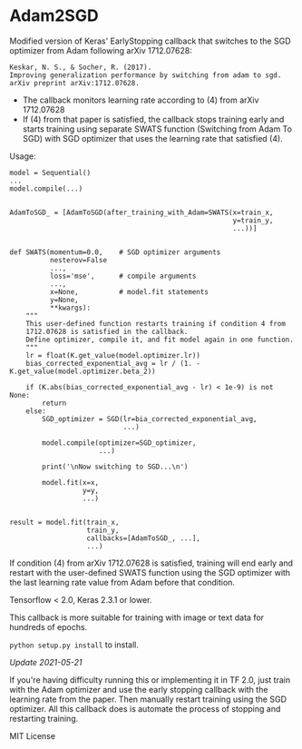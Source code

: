 # Adam2SGD

Modified version of Keras' EarlyStopping callback that switches to the SGD
optimizer from Adam following arXiv 1712.07628:

    Keskar, N. S., & Socher, R. (2017).
    Improving generalization performance by switching from adam to sgd.
    arXiv preprint arXiv:1712.07628.
       
- The callback monitors learning rate according to (4) from arXiv 1712.07628
- If (4) from that paper is satisfied, the callback stops training early and
starts training using separate SWATS function (Switching from Adam To SGD) with
SGD optimizer that uses the learning rate that satisfied (4).
       
Usage:


    model = Sequential()
    ...
    model.compile(...)    
    
    
    AdamToSGD_ = [AdamToSGD(after_training_with_Adam=SWATS(x=train_x, 
                                                           y=train_y,
                                                           ...))]
                                                           
                                                           
    def SWATS(momentum=0.0,    # SGD optimizer arguments
              nesterov=False
              ...,
              loss='mse',      # compile arguments
              ...,
              x=None,          # model.fit statements
              y=None,
              **kwargs):
        """
        This user-defined function restarts training if condition 4 from 
        1712.07628 is satisfied in the callback.
        Define optimizer, compile it, and fit model again in one function.
        """
        lr = float(K.get_value(model.optimizer.lr))
        bias_corrected_exponential_avg = lr / (1. - K.get_value(model.optimizer.beta_2))
     
        if (K.abs(bias_corrected_exponential_avg - lr) < 1e-9) is not None:
            return
        else:
            SGD_optimizer = SGD(lr=bia_corrected_exponential_avg,
                                ...)
         
            model.compile(optimizer=SGD_optimizer,
                          ...)
                       
            print('\nNow switching to SGD...\n')
         
            model.fit(x=x,
                      y=y,
                      ...)
      
     
    result = model.fit(train_x,
                       train_y,
                       callbacks=[AdamToSGD_, ...],
                       ...)


If condition (4) from arXiv 1712.07628 is satisfied, training will end early and
restart with the user-defined SWATS function using the SGD optimizer with the last 
learning rate value from Adam before that condition.

Tensorflow < 2.0, Keras 2.3.1 or lower.

This callback is more suitable for training with image or text data for hundreds of 
epochs.

`python setup.py install` to install.

*Update 2021-05-21*

If you're having difficulty running this or implementing it in TF 2.0, just train 
with the Adam optimizer and use the early stopping callback with the learning rate 
from the paper. Then manually restart training using the SGD optimizer. All this 
callback does is automate the process of stopping and restarting training.

MIT License
